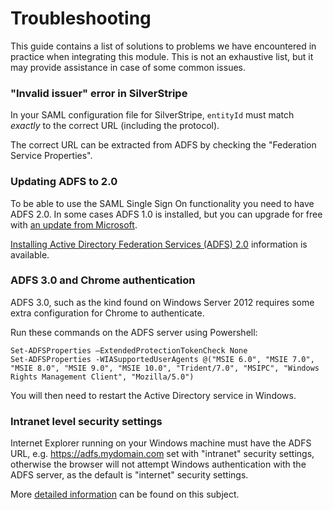# Troubleshooting

This guide contains a list of solutions to problems we have encountered in practice when integrating this module. This is not an exhaustive list, but it may provide assistance in case of some common issues.

### "Invalid issuer" error in SilverStripe

In your SAML configuration file for SilverStripe, `entityId` must match *exactly* to the correct URL (including the protocol).

The correct URL can be extracted from ADFS by checking the "Federation Service Properties".

### Updating ADFS to 2.0

To be able to use the SAML Single Sign On functionality you need to have ADFS 2.0. In some cases ADFS 1.0 is installed, but you can upgrade for free with [an update from Microsoft](http://www.microsoft.com/en-us/download/details.aspx?id=10909).

[Installing Active Directory Federation Services (ADFS) 2.0](http://pipe2text.com/?page_id=285) information is available.

### ADFS 3.0 and Chrome authentication

ADFS 3.0, such as the kind found on Windows Server 2012 requires some extra configuration for Chrome to authenticate.

Run these commands on the ADFS server using Powershell:

	Set-ADFSProperties –ExtendedProtectionTokenCheck None
	Set-ADFSProperties -WIASupportedUserAgents @("MSIE 6.0", "MSIE 7.0", "MSIE 8.0", "MSIE 9.0", "MSIE 10.0", "Trident/7.0", "MSIPC", "Windows Rights Management Client", "Mozilla/5.0")

You will then need to restart the Active Directory service in Windows.

### Intranet level security settings

Internet Explorer running on your Windows machine must have the ADFS URL, e.g. https://adfs.mydomain.com set with "intranet" security settings, otherwise the browser will not attempt Windows authentication with the ADFS server, as the default is "internet" security settings.

More [detailed information](https://sysadminspot.com/windows/google-chrome-and-ntlm-auto-logon-using-windows-authentication/) can be found on this subject.